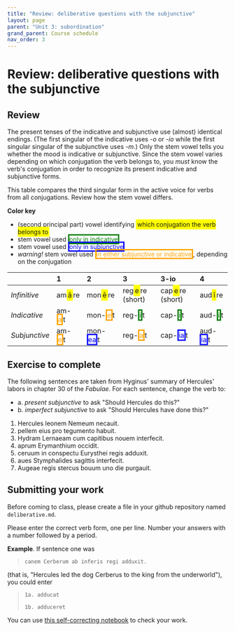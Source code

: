 ```yaml
---
title: "Review: deliberative questions with the subjunctive"
layout: page
parent: "Unit 3: subordination"
grand_parent: Course schedule
nav_order: 3
---
```




# Review: deliberative questions with the subjunctive

## Review

The present tenses of the indicative and subjunctive  use (almost) identical endings. (The first singular of the indicative uses *-o* or *-io* while the first singular singular of the subjunctive uses *-m*.)  Only the stem vowel tells you whether the mood is indicative or subjunctive.  Since the stem vowel varies depending on which conjugation the verb belongs to, you *must* know the verb's conjugation in order to recognize its present indicative and subjunctive forms.

This table compares the third singular form in the active voice for verbs from all conjugations.  Review how the stem vowel differs.  

**Color key**

- (second principal part) vowel identifying <span class="infinitive">which conjugation the verb belongs to</span>
- stem vowel used <span class="indicative">only in indicative</span>
- stem vowel used <span class="subjunctive">only in subjunctive</span>
- *warning!*  stem vowel used <span class="warn">in either subjunctive or indicative</span>, depending on the conjugation


|  | 1     | 2     | 3 | 3-io | 4 |
| :------------- | :------------- | :------------- | :------------- | :------------- | :------------- |
| *Infinitive* |am<span class="infinitive">ā</span>re	| mon<span class="infinitive">ē</span>re | 	reg<span class="infinitive">e</span>re (short) | 	cap<span class="infinitive">e</span>re (short) | 	aud<span class="infinitive">ī</span>re |
| *Indicative* |am-<span class="warn">a</span>t	| mon-<span class="warn">e</span>t | 	reg-<span class="indicative">i</span>t | 	cap-<span class="indicative">i</span>t | 	aud-<span class="indicative">i</span>t |
| *Subjunctive* | am-<span class="warn">e</span>t | 	mon-<span class="subjunctive">ea</span>t	| reg-<span class="warn">a</span>t | 	cap-<span class="subjunctive">ia</span>t	| aud-<span class="subjunctive">ia</span>t |

<style scoped>

  .indicative {
    color: 	green;
    border: solid;
  }
  .subjunctive {
    color: 	blue;
    border: solid;
  }
  .warn {
    color: 	orange;
    border: solid;
  }
  .infinitive {
    background-color: 	yellow;
    border: solid yellow;
  }
</style>


## Exercise to complete

The following sentences are taken from Hyginus' summary of Hercules' labors in chapter 30 of the *Fabulae*.  For each sentence, change the verb to:

- a. *present subjunctive* to ask "Should Hercules do this?"
- b. *imperfect subjunctive* to ask "Should Hercules have done this?"

1.  Hercules leonem Nemeum necauit.
1.  pellem eius pro tegumento habuit.
1.  Hydram Lernaeam cum capitibus nouem interfecit.
1.  aprum Erymanthium occidit.
1.  ceruum in conspectu Eurysthei regis adduxit.
1.  aues Stymphalides sagittis interfecit.
1.  Augeae regis stercus bouum uno die purgauit.




## Submitting your work

Before coming to class, please create a file in your github repository named `deliberative.md`.

Please enter the correct verb form, one per line. Number your answers with a number followed by a period.  

**Example**.  If sentence one was

> `canem Cerberum ab inferis regi adduxit.`

(that is, "Hercules led the dog Cerberus to the king from the underworld"), you could enter

> `1a. adducat`
>
> `1b. adduceret`


You can use [this self-correcting notebook](https://observablehq.com/@neelsmith/lingua-latina-legenda-unit-3-quiz-yourself-on-deliberative?collection=@neelsmith/l3) to check your work.
